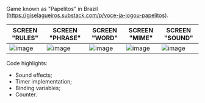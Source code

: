 Game known as "Papelitos" in Brazil (https://giselagueiros.substack.com/p/voce-ja-jogou-papelitos). 

|SCREEN "RULES"|SCREEN "PHRASE"|SCREEN "WORD"|SCREEN  "MIME"|SCREEN "SOUND"| 
| ------------ | ------------ | ------------ | ------------ | ------------ |
|![image](https://github.com/user-attachments/assets/f3f40462-0012-4a89-9d03-389ac4a85848)|![image](https://github.com/user-attachments/assets/e4f1753f-08eb-4546-9560-e79e8f3ee25c)|![image](https://github.com/user-attachments/assets/8ca5a11c-5b95-4013-9253-022100e55111)|![image](https://github.com/user-attachments/assets/6f156c8c-2e46-470b-9c49-dca546e614eb)|![image](https://github.com/user-attachments/assets/1d06e92f-e789-47a3-981b-f9baa4a79ea8)|

Code highlights:
- Sound effects;
- Timer implementation;
- Binding variables;
- Counter.
